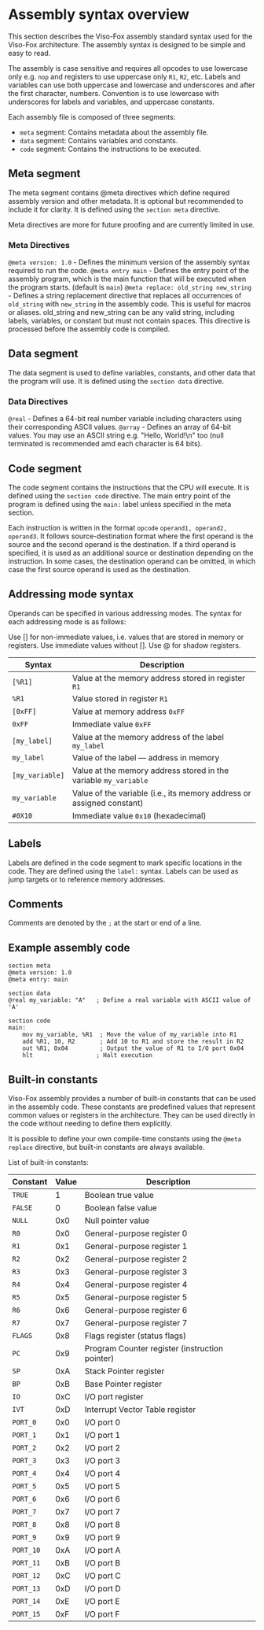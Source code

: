 # Assembly syntax overview

This section describes the Viso-Fox assembly standard syntax used for the Viso-Fox architecture. The assembly syntax is designed to be simple and easy to read.

The assembly is case sensitive and requires all opcodes to use lowercase only e.g. `nop` and registers to use uppercase only `R1`, `R2`, etc. Labels and variables can use both uppercase and lowercase and underscores and after the first character, numbers. Convention is to use lowercase with underscores for labels and variables, and uppercase constants.

Each assembly file is composed of three segments:

- `meta` segment: Contains metadata about the assembly file.
- `data` segment: Contains variables and constants.
- `code` segment: Contains the instructions to be executed.

## Meta segment

The meta segment contains @meta directives which define required assembly version and other metadata. It is optional but recommended to include it for clarity. It is defined using the `section meta` directive.

Meta directives are more for future proofing and are currently limited in use.

### Meta Directives

`@meta version: 1.0` - Defines the minimum version of the assembly syntax required to run the code.
`@meta entry main` - Defines the entry point of the assembly program, which is the main function that will be executed when the program starts. (default is `main`)
`@meta replace: old_string new_string` - Defines a string replacement directive that replaces all occurrences of `old_string` with `new_string` in the assembly code. This is useful for macros or aliases. old_string and new_string can be any valid string, including labels, variables, or constant but must not contain spaces. This directive is processed before the assembly code is compiled.

## Data segment

The data segment is used to define variables, constants, and other data that the program will use. It is defined using the `section data` directive.

### Data Directives

`@real` - Defines a 64-bit real number variable including characters using their corresponding ASCII values.
`@array` - Defines an array of 64-bit values. You may use an ASCII string e.g. "Hello, World!\n" too (null terminated is recommended amd each character is 64 bits).

## Code segment

The code segment contains the instructions that the CPU will execute. It is defined using the `section code` directive. The main entry point of the program is defined using the `main:` label unless specified in the meta section.

Each instruction is written in the format `opcode` `operand1, operand2, operand3`. It follows source-destination format where the first operand is the source and the second operand is the destination. If a third operand is specified, it is used as an additional source or destination depending on the instruction. In some cases, the destination operand can be omitted, in which case the first source operand is used as the destination.

## Addressing mode syntax

Operands can be specified in various addressing modes. The syntax for each addressing mode is as follows:

Use [] for non-immediate values, i.e. values that are stored in memory or registers. Use immediate values without []. Use @ for shadow registers.

| Syntax          | Description                                                           |
| --------------- | --------------------------------------------------------------------- |
| `[%R1]`          | Value at the memory address stored in register `R1`                   |
| `%R1`            | Value stored in register `R1`                                         |
| `[0xFF]`        | Value at memory address `0xFF`                                        |
| `0xFF`          | Immediate value `0xFF`                                                |
| `[my_label]`    | Value at the memory address of the label `my_label`                   |
| `my_label`      | Value of the label — address in memory                                |
| `[my_variable]` | Value at the memory address stored in the variable `my_variable`      |
| `my_variable`   | Value of the variable (i.e., its memory address or assigned constant) |
| `#0X10`         | Immediate value `0x10` (hexadecimal)                                  |

## Labels

Labels are defined in the code segment to mark specific locations in the code. They are defined using the `label:` syntax. Labels can be used as jump targets or to reference memory addresses.

## Comments

Comments are denoted by the `;` at the start or end of a line.

## Example assembly code

```assembly
section meta
@meta version: 1.0
@meta entry: main

section data
@real my_variable: "A"   ; Define a real variable with ASCII value of 'A'

section code
main:
    mov my_variable, %R1  ; Move the value of my_variable into R1
    add %R1, 10, R2       ; Add 10 to R1 and store the result in R2
    out %R1, 0x04         ; Output the value of R1 to I/O port 0x04
    hlt                  ; Halt execution
```

## Built-in constants

Viso-Fox assembly provides a number of built-in constants that can be used in the assembly code. These constants are predefined values that represent common values or registers in the architecture. They can be used directly in the code without needing to define them explicitly.

It is possible to define your own compile-time constants using the `@meta replace` directive, but built-in constants are always available.

List of built-in constants:

| Constant  | Value | Description                                    |
| --------- | ----- | ---------------------------------------------- |
| `TRUE`    | 1     | Boolean true value                             |
| `FALSE`   | 0     | Boolean false value                            |
| `NULL`    | 0x0   | Null pointer value                             |
| `R0`      | 0x0   | General-purpose register 0                     |
| `R1`      | 0x1   | General-purpose register 1                     |
| `R2`      | 0x2   | General-purpose register 2                     |
| `R3`      | 0x3   | General-purpose register 3                     |
| `R4`      | 0x4   | General-purpose register 4                     |
| `R5`      | 0x5   | General-purpose register 5                     |
| `R6`      | 0x6   | General-purpose register 6                     |
| `R7`      | 0x7   | General-purpose register 7                     |
| `FLAGS`   | 0x8   | Flags register (status flags)                  |
| `PC`      | 0x9   | Program Counter register (instruction pointer) |
| `SP`      | 0xA   | Stack Pointer register                         |
| `BP`      | 0xB   | Base Pointer register                          |
| `IO`      | 0xC   | I/O port register                              |
| `IVT`     | 0xD   | Interrupt Vector Table register                |
| `PORT_0`  | 0x0   | I/O port 0                                     |
| `PORT_1`  | 0x1   | I/O port 1                                     |
| `PORT_2`  | 0x2   | I/O port 2                                     |
| `PORT_3`  | 0x3   | I/O port 3                                     |
| `PORT_4`  | 0x4   | I/O port 4                                     |
| `PORT_5`  | 0x5   | I/O port 5                                     |
| `PORT_6`  | 0x6   | I/O port 6                                     |
| `PORT_7`  | 0x7   | I/O port 7                                     |
| `PORT_8`  | 0x8   | I/O port 8                                     |
| `PORT_9`  | 0x9   | I/O port 9                                     |
| `PORT_10` | 0xA   | I/O port A                                     |
| `PORT_11` | 0xB   | I/O port B                                     |
| `PORT_12` | 0xC   | I/O port C                                     |
| `PORT_13` | 0xD   | I/O port D                                     |
| `PORT_14` | 0xE   | I/O port E                                     |
| `PORT_15` | 0xF   | I/O port F                                     |
